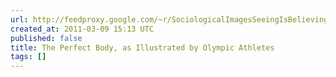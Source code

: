 ```yaml
---
url: http://feedproxy.google.com/~r/SociologicalImagesSeeingIsBelieving/~3/DDIDA4osFN4/
created_at: 2011-03-09 15:13 UTC
published: false
title: The Perfect Body, as Illustrated by Olympic Athletes
tags: []
---
```



